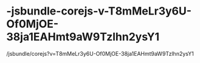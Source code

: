 # -jsbundle-corejs-v-T8mMeLr3y6U-Of0MjOE-38ja1EAHmt9aW9Tzlhn2ysY1
/jsbundle/corejs?v=T8mMeLr3y6U-Of0MjOE-38ja1EAHmt9aW9Tzlhn2ysY1
